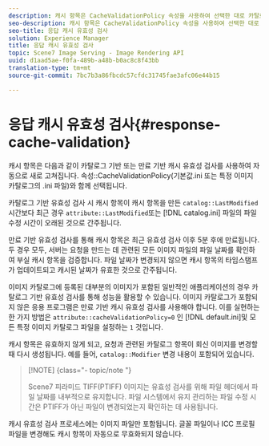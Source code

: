 ```yaml
---
description: 캐시 항목은 CacheValidationPolicy 속성을 사용하여 선택한 대로 카탈로그 기반 또는 만료 기반 캐시 유효성 검사를 사용하여 자동으로 새로 고쳐집니다(기본값.ini 또는 특정 이미지 카탈로그의 .ini 파일).
seo-description: 캐시 항목은 CacheValidationPolicy 속성을 사용하여 선택한 대로 카탈로그 기반 또는 만료 기반 캐시 유효성 검사를 사용하여 자동으로 새로 고쳐집니다(기본값.ini 또는 특정 이미지 카탈로그의 .ini 파일).
seo-title: 응답 캐시 유효성 검사
solution: Experience Manager
title: 응답 캐시 유효성 검사
topic: Scene7 Image Serving - Image Rendering API
uuid: d1aad5ae-f0fa-489b-a48b-b0ac8c8f43bb
translation-type: tm+mt
source-git-commit: 7bc7b3a86fbcdc57cfdc31745fae3afc06e44b15

---
```



# 응답 캐시 유효성 검사{#response-cache-validation}

캐시 항목은 다음과 같이 카탈로그 기반 또는 만료 기반 캐시 유효성 검사를 사용하여 자동으로 새로 고쳐집니다. 속성::CacheValidationPolicy(기본값.ini 또는 특정 이미지 카탈로그의 .ini 파일)와 함께 선택됩니다.

카탈로그 기반 유효성 검사 시 캐시 항목이 캐시 항목을 만든 `catalog::LastModified` 시간보다 최근 경우 `attribute::LastModified`또는 [!DNL catalog.ini] 파일의 파일 수정 시간이 오래된 것으로 간주됩니다.

만료 기반 유효성 검사를 통해 캐시 항목은 최근 유효성 검사 이후 5분 후에 만료됩니다. 두 경우 모두, 서버는 요청을 만드는 데 관련된 모든 이미지 파일의 파일 날짜를 확인하여 부실 캐시 항목을 검증합니다. 파일 날짜가 변경되지 않으면 캐시 항목의 타임스탬프가 업데이트되고 캐시된 날짜가 유효한 것으로 간주됩니다.

이미지 카탈로그에 등록된 대부분의 이미지가 포함된 일반적인 애플리케이션의 경우 카탈로그 기반 유효성 검사를 통해 성능을 활용할 수 있습니다. 이미지 카탈로그가 포함되지 않은 응용 프로그램은 만료 기반 캐시 유효성 검사를 사용해야 합니다. 이를 실현하는 한 가지 방법은 `attribute::cacheValidationPolicy=0` 인 [!DNL default.ini]및 모든 특정 이미지 카탈로그 파일을 설정하는 `1` 것입니다.

캐시 항목은 유효하지 않게 되고, 요청과 관련된 카탈로그 항목이 회신 이미지를 변경할 때 다시 생성됩니다. 예를 들어, `catalog::Modifier` 변경 내용이 포함되어 있습니다.

>[!NOTE] {class=&quot;- topic/note &quot;}
>
>Scene7 피라미드 TIFF(PTIFF) 이미지는 유효성 검사를 위해 파일 헤더에서 파일 날짜를 내부적으로 유지합니다. 파일 시스템에서 유지 관리하는 파일 수정 시간은 PTIFF가 아닌 파일이 변경되었는지 확인하는 데 사용됩니다.

캐시 유효성 검사 프로세스에는 이미지 파일만 포함됩니다. 글꼴 파일이나 ICC 프로필 파일을 변경해도 캐시 항목이 자동으로 무효화되지 않습니다.
